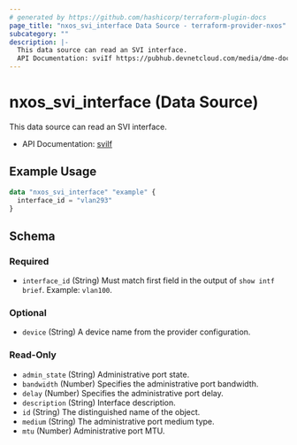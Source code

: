 ```yaml
---
# generated by https://github.com/hashicorp/terraform-plugin-docs
page_title: "nxos_svi_interface Data Source - terraform-provider-nxos"
subcategory: ""
description: |-
  This data source can read an SVI interface.
  API Documentation: sviIf https://pubhub.devnetcloud.com/media/dme-docs-10-2-2/docs/Interfaces/svi:If/
---
```


# nxos_svi_interface (Data Source)

This data source can read an SVI interface.

- API Documentation: [sviIf](https://pubhub.devnetcloud.com/media/dme-docs-10-2-2/docs/Interfaces/svi:If/)

## Example Usage

```terraform
data "nxos_svi_interface" "example" {
  interface_id = "vlan293"
}
```

<!-- schema generated by tfplugindocs -->
## Schema

### Required

- `interface_id` (String) Must match first field in the output of `show intf brief`. Example: `vlan100`.

### Optional

- `device` (String) A device name from the provider configuration.

### Read-Only

- `admin_state` (String) Administrative port state.
- `bandwidth` (Number) Specifies the administrative port bandwidth.
- `delay` (Number) Specifies the administrative port delay.
- `description` (String) Interface description.
- `id` (String) The distinguished name of the object.
- `medium` (String) The administrative port medium type.
- `mtu` (Number) Administrative port MTU.


